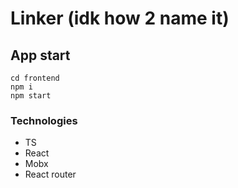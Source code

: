 # Linker (idk how 2 name it)

## App start
```
cd frontend
npm i
npm start
```

### Technologies 

 - TS
 - React
 - Mobx
 - React router
